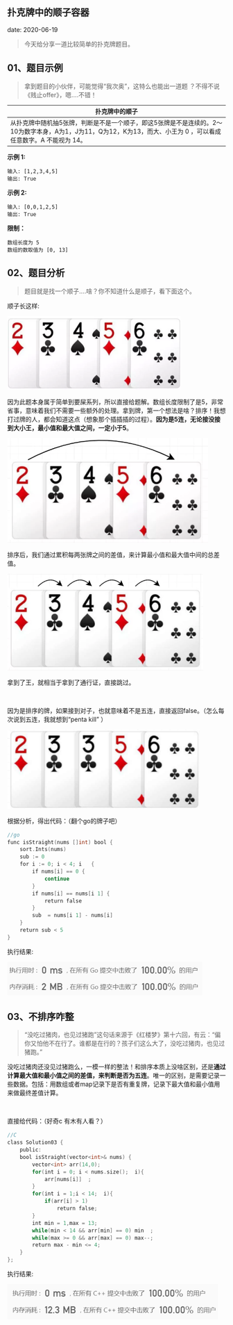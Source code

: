  
##	扑克牌中的顺子容器
date:	2020-06-19
 

> 今天给分享一道比较简单的扑克牌题目。

## 01、题目示例

> 拿到题目的小伙伴，可能觉得“我次奥”，这特么也能出一道题 ？不得不说《贱止offer》，嗯....不错！

| 扑克牌中的顺子                                               |
| ------------------------------------------------------------ |
| 从扑克牌中随机抽5张牌，判断是不是一个顺子，即这5张牌是不是连续的。2～10为数字本身，A为1，J为11，Q为12，K为13，而大、小王为 0 ，可以看成任意数字。A 不能视为 14。 |

**示例 1:**

```
输入: [1,2,3,4,5]
输出: True
```

**示例 2:**

```
输入: [0,0,1,2,5]
输出: True
```

**限制：**

```
数组长度为 5 
数组的数取值为 [0, 13] 
```

## 02、题目分析

> 题目就是找一个顺子....啥？你不知道什么是顺子，看下面这个。

顺子长这样:

<img src="17/1.jpg" alt="PNG" style="zoom: 50%;" />

因为此题本身属于简单到要屎系列，所以直接给题解。数组长度限制了是5，非常省事，意味着我们不需要一些额外的处理。拿到牌，第一个想法是啥？排序！我想打过牌的人，都会知道这点（想象那个插插插的过程）。**因为是5连，无论接没接到大小王，最小值和最大值之间，一定小于5**。

<img src="17/2.jpg" alt="PNG" style="zoom: 67%;" />

排序后，我们通过累积每两张牌之间的差值，来计算最小值和最大值中间的总差值。

<img src="17/3.jpg" alt="PNG" style="zoom: 67%;" />

拿到了王，就相当于拿到了通行证，直接跳过。

<br/>

因为是排序的牌，如果接到对子，也就意味着不是五连，直接返回false。（怎么每次说到五连，我就想到“penta kill” ）

<img src="17/4.jpg" alt="PNG" style="zoom: 67%;" />

根据分析，得出代码：（翻个go的牌子吧）

```go
//go 
func isStraight(nums []int) bool { 
    sort.Ints(nums) 
    sub := 0 
    for i := 0; i < 4; i   { 
        if nums[i] == 0 { 
            continue 
        } 
        if nums[i] == nums[i 1] {
            return false
        }
        sub  = nums[i 1] - nums[i]
    }
    return sub < 5
}
```

执行结果:

<img src="17/5.jpg" alt="PNG" style="zoom: 80%;" />

## 03、不排序咋整

> “没吃过猪肉，也见过猪跑”这句话来源于《红楼梦》第十六回，有云：“偏你又怕他不在行了。谁都是在行的？孩子们这么大了，没吃过猪肉，也见过猪跑。”

没吃过猪肉还没见过猪跑么，一模一样的整法！和排序本质上没啥区别，还是**通过计算最大值和最小值之间的差值，来判断是否为五连**。唯一的区别，是需要记录一些数据。包括：用数组或者map记录下是否有重复牌，记录下最大值和最小值用来做最终差值计算。

<br/>

直接给代码：（好奇c  有木有人看？）

```c
//C   
class Solution03 { 
    public: 
    bool isStraight(vector<int>& nums) { 
        vector<int> arr(14,0); 
        for(int i = 0; i < nums.size();  i){ 
            arr[nums[i]]  ; 
        } 
        for(int i = 1;i < 14;  i){
            if(arr[i] > 1)
                return false;
        }
        int min = 1,max = 13;
        while(min < 14 && arr[min] == 0) min  ;
        while(max >= 0 && arr[max] == 0) max--;
        return max - min <= 4;
    }
};
```

执行结果:

<img src="17/6.jpg" alt="PNG" style="zoom: 80%;" />